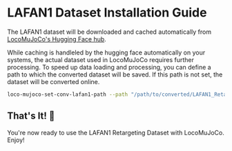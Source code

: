 # LAFAN1 Dataset Installation Guide

The LAFAN1 dataset will be downloaded and cached automatically from [LocoMuJoCo's Hugging Face hub](https://huggingface.co/datasets/robfiras/loco-mujoco-datasets/tree/main). 


While caching is handleled by the hugging face automatically on your systems, the actual dataset
used in LocoMuJoCo requires further processing. To speed up data loading and processing, 
you can define a path to which the converted dataset will be saved. If this path is not set, 
the dataset will be converted online.

``` bash
loco-mujoco-set-conv-lafan1-path --path "/path/to/converted/LAFAN1_Retargeting_Dataset"
```


## That's It! 🎉
You're now ready to use the LAFAN1 Retargeting Dataset with LocoMuJoCo. Enjoy!